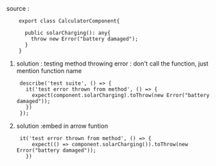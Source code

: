 source : 

        export class CalculatorComponent{

          public solarCharging(): any{
            throw new Error("battery damaged");
          }
        }

1. solution : testing method throwing error : don't call the function, just mention function name

        describe('test suite', () => {
          it('test error thrown from method', () => {
            expect(component.solarCharging).toThrow(new Error("battery damaged"));
          })
        });

2. solution  :embed in arrow funtion

        it('test error thrown from method', () => {
            expect(() => component.solarCharging()).toThrow(new Error("battery damaged"));
          })
